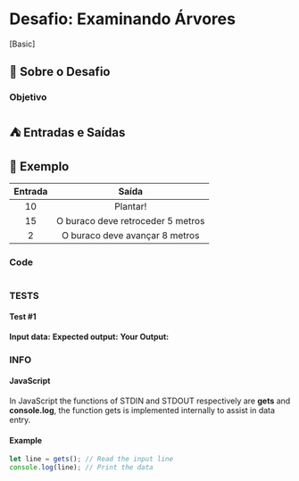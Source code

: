 # Desafio: Examinando Árvores

[Basic]

## 🌱 Sobre o Desafio

### Objetivo

## ⛺ Entradas e Saídas

## 🌳 Exemplo

| Entrada | Saída |
|   :-:   |  :-:  |
| 10 | Plantar!                          |
| 15 | O buraco deve retroceder 5 metros |
| 2  | O buraco deve avançar 8 metros    |

### Code

```js
```

### TESTS

#### Test #1

**Input data:**
**Expected output:**
**Your Output:**

### INFO

#### JavaScript

In JavaScript the functions of STDIN and STDOUT respectively are **gets** and **console.log**, the function gets is implemented internally to assist in data entry.

#### Example

```js
let line = gets(); // Read the input line
console.log(line); // Print the data
```
